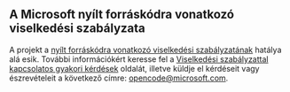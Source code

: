 ## <a name="microsoft-open-source-code-of-conduct"></a>A Microsoft nyílt forráskódra vonatkozó viselkedési szabályzata
A projekt a [nyílt forráskódra vonatkozó viselkedési szabályzatának](https://opensource.microsoft.com/codeofconduct/) hatálya alá esik.
További információkért keresse fel a [Viselkedési szabályzattal kapcsolatos gyakori kérdések](https://opensource.microsoft.com/codeofconduct/faq/) oldalát, illetve küldje el kérdéseit vagy észrevételeit a következő címre: [opencode@microsoft.com](mailto:opencode@microsoft.com).